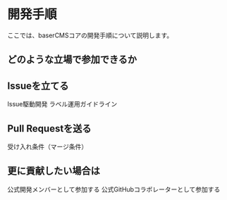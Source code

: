 # 開発手順

ここでは、baserCMSコアの開発手順について説明します。

## どのような立場で参加できるか



## Issueを立てる

Issue駆動開発
ラベル運用ガイドライン

## Pull Requestを送る
受け入れ条件（マージ条件）

## 更に貢献したい場合は
公式開発メンバーとして参加する
公式GitHubコラボレーターとして参加する